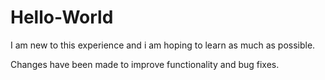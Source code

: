 # Hello-World
I am new to this experience and i am hoping to learn as much as possible.

Changes have been made to improve functionality and bug fixes.
